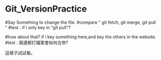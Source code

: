 # Git_VersionPractice

#Say Something to change the file.
#compare " git fetch, git merge, git pull "
#test : if i only key in "git pull"?

#how about that? if i key something here,and key the others in the website.
#test : 兩邊都打檔案會如何合併?

這樣子試試看。

# <h1>
### <h2>
### <h3>
#### <h4>
##### <h5>
###### <h6>